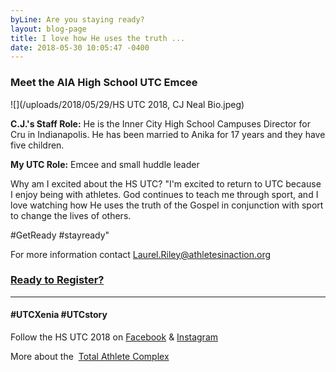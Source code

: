 ```yaml
---
byLine: Are you staying ready?
layout: blog-page
title: I love how He uses the truth ...
date: 2018-05-30 10:05:47 -0400
---
```

### **Meet the AIA High School UTC Emcee**

![](/uploads/2018/05/29/HS UTC 2018, CJ Neal Bio.jpeg)

**C.J.'s Staff Role:** He is the Inner City High School Campuses Director for Cru in Indianapolis. He has been married to Anika for 17 years and they have five children.

**My UTC Role:** Emcee and small huddle leader

Why am I excited about the HS UTC? "I'm excited to return to UTC because I enjoy being with athletes. God continues to teach me through sport, and I love watching how He uses the truth of the Gospel in conjunction with sport to change the lives of others.

\#GetReady #stayready"

For more information contact [Laurel.Riley@athletesinaction.org](mailto:laurel.riley@athletesinaction.org)

### [**Ready to Register?**](https://my.athletesinaction.org/public/forms/SCRC-Camp.aspx)

---

#### **#UTCXenia     #UTCstory**

Follow the HS UTC 2018 on  [Facebook](https://www.facebook.com/aiatotalathletecomplex/) & [Instagram](https://www.instagram.com/aia_sports_complex/)

More about the  [Total Athlete Complex](http://www.aiasportscomplex.com/)